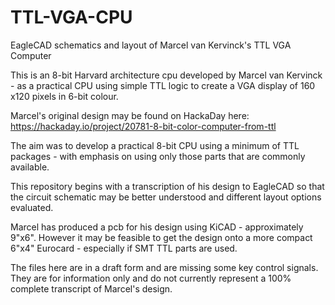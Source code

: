 # TTL-VGA-CPU
EagleCAD schematics and layout of Marcel van Kervinck's TTL VGA Computer

This is an 8-bit Harvard architecture cpu developed by Marcel van Kervinck - as a practical CPU using simple TTL logic to create a VGA display of 160 x120 pixels in 6-bit colour.

Marcel's original design may be found on HackaDay here: https://hackaday.io/project/20781-8-bit-color-computer-from-ttl

The aim was to develop a practical 8-bit CPU using a minimum of TTL packages - with emphasis on using only those parts that are commonly available.

This repository begins with a transcription of his design to EagleCAD so that the circuit schematic may be better understood and different layout options evaluated.

Marcel has produced a pcb for his design using KiCAD - approximately 9"x6".  However it may be feasible to get the design onto a more compact 6"x4" Eurocard - especially if SMT TTL parts are used.

The files here are in a draft form and are missing some key control signals. They are for information only and do not currently represent a 100% complete transcript of Marcel's design.
